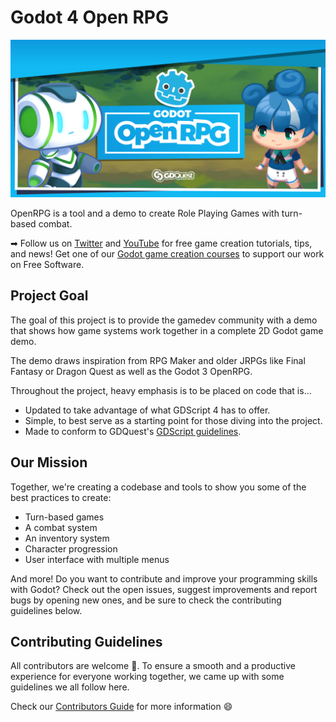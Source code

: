 # Godot 4 Open RPG

![Godot Open RPG banner](media/Open-RPG.png)

OpenRPG is a tool and a demo to create Role Playing Games with turn-based combat.

➡ Follow us on [Twitter](https://twitter.com/NathanGDQuest) and [YouTube](https://www.youtube.com/c/gdquest/) for free game creation tutorials, tips, and news! Get one of our [Godot game creation courses](https://www.gdquest.com/product/) to support our work on Free Software.

## Project Goal

The goal of this project is to provide the gamedev community with a demo that shows how game systems work together in a complete 2D Godot game demo.

The demo draws inspiration from RPG Maker and older JRPGs like Final Fantasy or Dragon Quest as well as the Godot 3 OpenRPG.

Throughout the project, heavy emphasis is to be placed on code that is...

- Updated to take advantage of what GDScript 4 has to offer.
- Simple, to best serve as a starting point for those diving into the project.
- Made to conform to GDQuest's [GDScript guidelines](https://gdquest.gitbook.io/gdquests-guidelines/godot-gdscript-guidelines).

## Our Mission

Together, we're creating a codebase and tools to show you some of the best practices to create:

- Turn-based games
- A combat system
- An inventory system
- Character progression
- User interface with multiple menus

And more! Do you want to contribute and improve your programming skills with Godot? Check out the open issues, suggest improvements and report bugs by opening new ones, and be sure to check the contributing guidelines below.

## Contributing Guidelines

All contributors are welcome 🙂. To ensure a smooth and a productive experience for everyone working together, we came up with some guidelines we all follow here.

Check our [Contributors Guide](https://gdquest.gitbook.io/gdquests-guidelines/contributing-to-gdquest-projects/) for more information 😄
